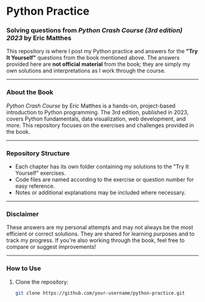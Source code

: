 # Python Practice

### Solving questions from *Python Crash Course (3rd edition) 2023* by Eric Matthes

This repository is where I post my Python practice and answers for the **"Try It Yourself"** questions from the book mentioned above. The answers provided here are **not official material** from the book; they are simply my own solutions and interpretations as I work through the course.

---

### About the Book
*Python Crash Course* by Eric Matthes is a hands-on, project-based introduction to Python programming. The 3rd edition, published in 2023, covers Python fundamentals, data visualization, web development, and more. This repository focuses on the exercises and challenges provided in the book.

---

### Repository Structure
- Each chapter has its own folder containing my solutions to the "Try It Yourself" exercises.
- Code files are named according to the exercise or question number for easy reference.
- Notes or additional explanations may be included where necessary.

---

### Disclaimer
These answers are my personal attempts and may not always be the most efficient or correct solutions. They are shared for learning purposes and to track my progress. If you're also working through the book, feel free to compare or suggest improvements!

---

### How to Use
1. Clone the repository:
   ```bash
   git clone https://github.com/your-username/python-practice.git
